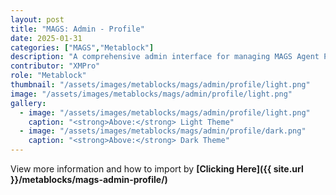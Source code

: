 ```yaml
---
layout: post
title: "MAGS: Admin - Profile"
date: 2025-01-31
categories: ["MAGS","Metablock"]
description: "A comprehensive admin interface for managing MAGS Agent Profiles with internationalization support and audit trail capabilities."
contributor: "XMPro"
role: "Metablock"
thumbnail: "/assets/images/metablocks/mags/admin/profile/light.png"
image: "/assets/images/metablocks/mags/admin/profile/light.png"
gallery:
  - image: "/assets/images/metablocks/mags/admin/profile/light.png"
    caption: "<strong>Above:</strong> Light Theme"
  - image: "/assets/images/metablocks/mags/admin/profile/dark.png"
    caption: "<strong>Above:</strong> Dark Theme"
---
```


View more information and how to import by <strong>[Clicking Here]({{ site.url }}/metablocks/mags-admin-profile/)</strong>